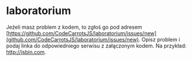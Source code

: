 # laboratorium

Jeżeli masz problem z kodem, to zgłoś go pod adresem [https://github.com/CodeCarrotsJS/laboratorium/issues/new](github.com/CodeCarrotsJS/laboratorium/issues/new). Opisz problem i podaj linka do odpowiedniego serwisu z załączonym kodem. Na przykład: http://jsbin.com.
